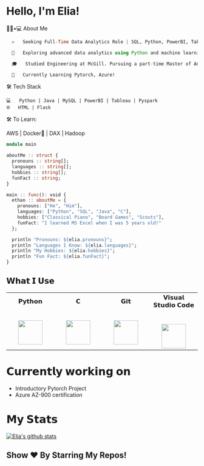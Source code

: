 # Hello, I'm Elia!


  👨🏻•💻 About Me
```julia
  ✍️   Seeking Full-Time Data Analytics Role | SQL, Python, PowerBI, Tableau

  🤔   Exploring advanced data analytics using Python and machine learning to develop innovative solutions.

  🎓   Studied Engineering at McGill. Pursuing a part-time Master of Analytics at Georgia Tech!

  🌱   Currently Learning Pytorch, Azure!
```

🛠 Tech Stack

    💻   Python | Java | MySQL | PowerBI | Tableau | Pyspark
    🌐   HTML | Flask 

🛠 To Learn:

AWS | Docker🐳 | DAX | Hadoop


```julia
module main

aboutMe :: struct {
  pronouns :: string[];
  languages :: string[];
  hobbies :: string[];
  funFact :: string;
}

main :: func(): void {
  ethan :: aboutMe = {
    pronouns: ["He", "Him"],
    languages: ["Python", "SQL", "Java", "C"],
    hobbies: ["Classical Piano", "Board Games", "Scouts"],
    funFact: "I learned MS Excel when I was 5 years old!"
  };

  println "Pronouns: ${elia.pronouns}";
  println "Languages I Know: ${elia.languages}";
  println "My Hobbies: ${elia.hobbies}";
  println "Fun Fact: ${elia.funFact}";
}
```

## 𝗪𝗵𝗮𝘁 𝗜 𝗨𝘀𝗲

<table>
  <tbody>
    <td width="25%" align="center">
        <span>𝗣𝘆𝘁𝗵𝗼𝗻</span><br><br><br>
        <img height="64px" src="https://cdn.svgporn.com/logos/python.svg">
      </td>
    <td width="25%" align="center">
      <span>𝗖</span><br><br><br>
      <img height="64px" src="https://cdn.svgporn.com/logos/c.svg">
    </td>
    <td width="25%" align="center">
      <span>𝗚𝗶𝘁</span><br><br><br>
      <img height="64px" src="https://cdn.svgporn.com/logos/git-icon.svg">
    </td>
    <td width="25%" align="center">
      <span>𝗩𝗶𝘀𝘂𝗮𝗹 𝗦𝘁𝘂𝗱𝗶𝗼 𝗖𝗼𝗱𝗲</span><br><br><br>
      <img height="64px" src="https://cdn.svgporn.com/logos/visual-studio-code.svg">
    </td>
  </tbody>
</table>

# 𝗖𝘂𝗿𝗿𝗲𝗻𝘁𝗹𝘆 𝘄𝗼𝗿𝗸𝗶𝗻𝗴 𝗼𝗻

- Introductory Pytorch Project
- Azure AZ-900 certification


# 𝗠𝘆 𝗦𝘁𝗮𝘁𝘀

[![Elia's github stats](https://github-readme-stats.vercel.app/api?username=eliaabumanneh&show_icons=true&theme=merko&hide=["contribs","issues"])](https://github.com/eliaabumanneh)

## Show ❤️ By Starring My Repos!








